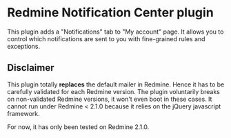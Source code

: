 Redmine Notification Center plugin
==================================

This plugin adds a "Notifications" tab to "My account" page. It allows you to control
which notifications are sent to you with fine-grained rules and exceptions.

Disclaimer
----------

This plugin totally **replaces** the default mailer in Redmine. Hence it has to be carefully validated for each Redmine version. The plugin voluntarily breaks on non-validated Redmine versions, it won't even boot in these cases. It cannot run under Redmine < 2.1.0 because it relies on the jQuery javascript framework.

For now, it has only been tested on Redmine 2.1.0.


